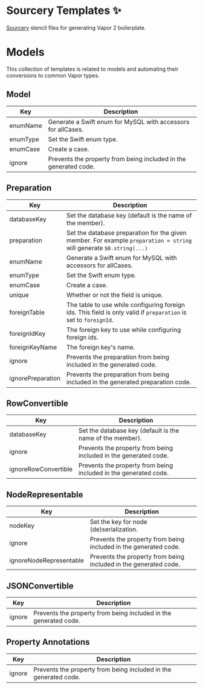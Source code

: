 # Sourcery Templates ✨
[Sourcery](https://github.com/krzysztofzablocki/Sourcery) stencil files for generating Vapor 2 boilerplate.

# Models
This collection of templates is related to models and automating their conversions to common Vapor types.

## Model
|  Key      | Description                                                     |
| --------- | ----------------------------------------------------------------|
|  enumName | Generate a Swift enum for MySQL with accessors for allCases.    |
|  enumType | Set the Swift enum type.                                        |
|  enumCase | Create a case.                                                  |
|  ignore   | Prevents the property from being included in the generated code.|

## Preparation
| Key               | Description                                                                                                         |
| ----------------- | --------------------------------------------------------------------------------------------------------------------|
| databaseKey       | Set the database key (default is the name of the member).                                                           |
| preparation       | Set the database preparation for the given member. For example `preparation = string` will generate `$0.string(...)`|
| enumName          | Generate a Swift enum for MySQL with accessors for allCases.                                                        |
| enumType          | Set the Swift enum type.                                                                                            |
| enumCase          | Create a case.                                                                                                      |
| unique            | Whether or not the field is unique.                                                                                 |
| foreignTable      | The table to use while configuring foreign ids. This field is only valid if `preparation` is set to `foreignId`.    |
| foreignIdKey      | The foreign key to use while configuring foreign ids.                                                               |
| foreignKeyName    | The foreign key's name.                                                                                             |
| ignore            | Prevents the preparation from being included in the generated code.                                                 |
| ignorePreparation | Prevents the preparation from being included in the generated preparation code.                                     |

## RowConvertible
| Key                  | Description                                                      |
| -------------------- | ---------------------------------------------------------------- |
| databaseKey          | Set the database key (default is the name of the member).        |
| ignore               | Prevents the property from being included in the generated code. |
| ignoreRowConvertible | Prevents the property from being included in the generated code. |

## NodeRepresentable
| Key                    | Description                                                     |
| -----------------------| ----------------------------------------------------------------|
| nodeKey                | Set the key for node (de)serialization.                         |
| ignore                 | Prevents the property from being included in the generated code.|
| ignoreNodeRepresentable| Prevents the property from being included in the generated code.|

## JSONConvertible
| Key   | Description                                                      |
| ------| ---------------------------------------------------------------- |
| ignore| Prevents the property from being included in the generated code. |

## Property Annotations

| Key   | Description                                                      |
| ------| ---------------------------------------------------------------- |
| ignore| Prevents the property from being included in the generated code. |